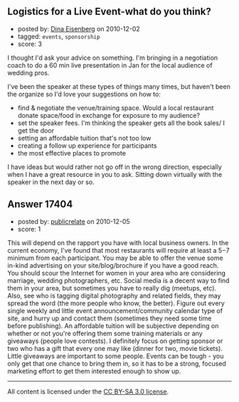 ## Logistics for a Live Event-what do you think?

- posted by: [Dina Eisenberg](https://stackexchange.com/users/-1/5696-dina-eisenberg) on 2010-12-02
- tagged: `events`, `sponsorship`
- score: 3

I thought I'd ask your advice on
something.
I'm bringing in a negotiation coach to do a 60 min live presentation in Jan
for the local
audience of wedding pros.

I've been the speaker at these types of things many times, but
haven't been the organize so I'd love your suggestions on how to:

- find & negotiate the venue/training space. Would a local restaurant
donate space/food in exchange for exposure to my audience?
- set the speaker fees. I'm thinking the speaker gets all the book sales/ I
get the door
- setting an affordable tuition that's not too low
- creating a follow up experience for participants
- the most effective places to promote

I have ideas but would rather not go off in the wrong direction, especially
when I have a great resource in you to ask. Sitting down virtually with the speaker in the next day or so.


## Answer 17404

- posted by: [publicrelate](https://stackexchange.com/users/-1/127-publicrelate) on 2010-12-05
- score: 1

This will depend on the rapport you have with local business owners.  In the current economy, I've found that most restaurants will require at least a $5-$7 minimum from each participant.  You may be able to offer the venue some in-kind advertising on your site/blog/brochure if you have a good reach.  You should scour the Internet for women in your area who are considering marriage, wedding photographers, etc.  Social media is a decent way to find them in your area, but sometimes you have to really dig (meetups, etc).  Also, see who is tagging digital photography and related fields, they may spread the word (the more people who know, the better).  Figure out every single weekly and little event announcement/community calendar type of site, and hurry up and contact them (sometimes they need some time before publishing). An affordable tuition will be subjective depending on whether or not you're offering them some training materials or any giveaways (people love contests).  I definitely focus on getting sponsor or two who has a gift that every one may like (dinner for two, movie tickets).  Little giveaways are important to some people.  Events can be tough - you only get that one chance to bring them in, so it has to be a strong, focused marketing effort to get them interested enough to show up.



---

All content is licensed under the [CC BY-SA 3.0 license](https://creativecommons.org/licenses/by-sa/3.0/).
